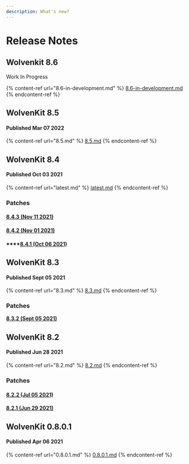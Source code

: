 ```yaml
---
description: What's new?
---
```


# Release Notes

## Wolvenkit 8.6&#x20;

Work In Progress

{% content-ref url="8.6-in-development.md" %}
[8.6-in-development.md](8.6-in-development.md)
{% endcontent-ref %}

## WolvenKit 8.5

#### Published Mar 07 2022

{% content-ref url="8.5.md" %}
[8.5.md](8.5.md)
{% endcontent-ref %}

## WolvenKit 8.4

#### Published Oct 03 2021

{% content-ref url="latest.md" %}
[latest.md](latest.md)
{% endcontent-ref %}

### Patches

#### [**8.4.3 (Nov 11 2021)**](latest.md#8.4.1-oct-06-2021) <a href="#8.4.3-nov-11-2021" id="8.4.3-nov-11-2021"></a>

#### [**8.4.2 (Nov 01 2021)**](latest.md#8.4.1-oct-06-2021) <a href="#8.4.2-nov-01-2021" id="8.4.2-nov-01-2021"></a>

#### ****[**8.4.1 (Oct 06 2021)**](latest.md#8.4.1-oct-06-2021)

## WolvenKit 8.3

#### Published Sept 05 2021

{% content-ref url="8.3.md" %}
[8.3.md](8.3.md)
{% endcontent-ref %}

### Patches

****[**8.3.2 (Sept 05 2021)**](8.3.md#8.3.2-sept-05-2021)****

## WolvenKit 8.2

#### Published Jun 28 2021

{% content-ref url="8.2.md" %}
[8.2.md](8.2.md)
{% endcontent-ref %}

### Patches

#### [8.2.2 (Jul 05 2021)](8.2.md#8-2-2-jul-05-2021)

#### [8.2.1 (Jun 29 2021)](8.2.md#8-2-1-jun-29-2021)

## WolvenKit 0.8.0.1

#### Published Apr 06 2021

{% content-ref url="0.8.0.1.md" %}
[0.8.0.1.md](0.8.0.1.md)
{% endcontent-ref %}
